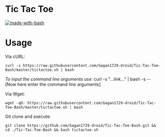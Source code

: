 # Tic Tac Toe

[![made-with-bash](https://img.shields.io/badge/Made%20with-Bash-1f425f.svg)](https://www.gnu.org/software/bash/)
<br>

# Usage

Via cURL:

```
curl -s https://raw.githubusercontent.com/Gagan1729-droid/Tic-Tac-Toe-Bash/master/tictactoe.sh | bash
```

_To input the command line arguments use:_
curl -s "...link..." | bash -s -- [Now here enter the command line arguments]

Via Wget:

```
wget -qO- https://raw.githubusercontent.com/Gagan1729-droid/Tic-Tac-Toe-Bash/master/tictactoe.sh | bash
```

Git clone and execute:

```
git clone https://github.com/Gagan1729-droid/Tic-Tac-Toe-Bash.git && cd ./Tic-Tac-Toe-Bash && bash tictactoe.sh
```